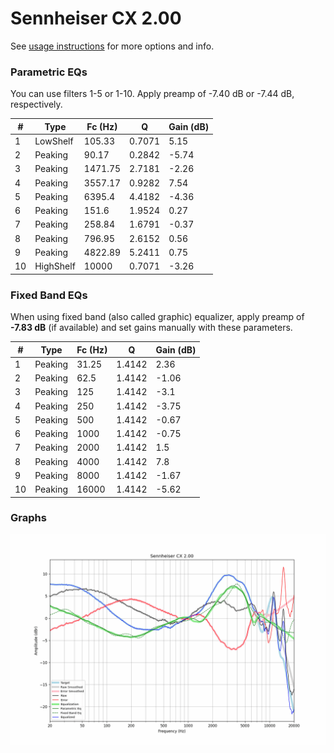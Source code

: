 # Sennheiser CX 2.00
See [usage instructions](https://github.com/jaakkopasanen/AutoEq#usage) for more options and info.

### Parametric EQs
You can use filters 1-5 or 1-10. Apply preamp of -7.40 dB or -7.44 dB, respectively.

|   # | Type      |   Fc (Hz) |      Q |   Gain (dB) |
|-----|-----------|-----------|--------|-------------|
|   1 | LowShelf  |    105.33 | 0.7071 |        5.15 |
|   2 | Peaking   |     90.17 | 0.2842 |       -5.74 |
|   3 | Peaking   |   1471.75 | 2.7181 |       -2.26 |
|   4 | Peaking   |   3557.17 | 0.9282 |        7.54 |
|   5 | Peaking   |   6395.4  | 4.4182 |       -4.36 |
|   6 | Peaking   |    151.6  | 1.9524 |        0.27 |
|   7 | Peaking   |    258.84 | 1.6791 |       -0.37 |
|   8 | Peaking   |    796.95 | 2.6152 |        0.56 |
|   9 | Peaking   |   4822.89 | 5.2411 |        0.75 |
|  10 | HighShelf |  10000    | 0.7071 |       -3.26 |

### Fixed Band EQs
When using fixed band (also called graphic) equalizer, apply preamp of **-7.83 dB** (if available) and set gains manually with these parameters.

|   # | Type    |   Fc (Hz) |      Q |   Gain (dB) |
|-----|---------|-----------|--------|-------------|
|   1 | Peaking |     31.25 | 1.4142 |        2.36 |
|   2 | Peaking |     62.5  | 1.4142 |       -1.06 |
|   3 | Peaking |    125    | 1.4142 |       -3.1  |
|   4 | Peaking |    250    | 1.4142 |       -3.75 |
|   5 | Peaking |    500    | 1.4142 |       -0.67 |
|   6 | Peaking |   1000    | 1.4142 |       -0.75 |
|   7 | Peaking |   2000    | 1.4142 |        1.5  |
|   8 | Peaking |   4000    | 1.4142 |        7.8  |
|   9 | Peaking |   8000    | 1.4142 |       -1.67 |
|  10 | Peaking |  16000    | 1.4142 |       -5.62 |

### Graphs
![](./Sennheiser%20CX%202.00.png)
